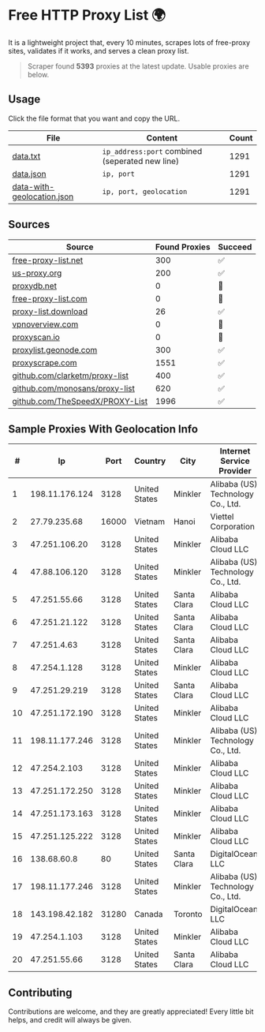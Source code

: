 
# Free HTTP Proxy List 🌍

It is a lightweight project that, every 10 minutes, scrapes lots of free-proxy sites, validates if it works, and serves a clean proxy list.


> Scraper found **5393** proxies at the latest update. Usable proxies are below.

## Usage

Click the file format that you want and copy the URL.


|File|Content|Count|
|----|-------|-----|
|[data.txt](https://raw.githubusercontent.com/themiralay/Proxy-List-World/master/data.txt)|`ip_address:port` combined (seperated new line)|1291|
|[data.json](https://raw.githubusercontent.com/themiralay/Proxy-List-World/master/data.json)|`ip, port`|1291|
|[data-with-geolocation.json](https://raw.githubusercontent.com/themiralay/Proxy-List-World/master/data-with-geolocation.json)|`ip, port, geolocation`|1291|

## Sources

|Source|Found Proxies|Succeed|
|------|-------------|-------|
|[free-proxy-list.net](https://free-proxy-list.net)|300|✅|
|[us-proxy.org](https://www.us-proxy.org)|200|✅|
|[proxydb.net](http://proxydb.net)|0|🚫|
|[free-proxy-list.com](https://free-proxy-list.com/?page=&port=&type%5B%5D=http&type%5B%5D=https&up_time=0&search=Search)|0|🚫|
|[proxy-list.download](https://www.proxy-list.download/HTTP)|26|✅|
|[vpnoverview.com](https://vpnoverview.com/privacy/anonymous-browsing/free-proxy-servers)|0|🚫|
|[proxyscan.io](https://www.proxyscan.io)|0|🚫|
|[proxylist.geonode.com](https://proxylist.geonode.com/api/proxy-list?limit=300&page=1&sort_by=lastChecked&sort_type=desc&protocols=http,https)|300|✅|
|[proxyscrape.com](https://api.proxyscrape.com/v2/?request=displayproxies&protocol=http&timeout=10000&country=all&ssl=all&anonymity=all)|1551|✅|
|[github.com/clarketm/proxy-list](https://raw.githubusercontent.com/clarketm/proxy-list/master/proxy-list-raw.txt)|400|✅|
|[github.com/monosans/proxy-list](https://raw.githubusercontent.com/monosans/proxy-list/main/proxies/http.txt)|620|✅|
|[github.com/TheSpeedX/PROXY-List](https://raw.githubusercontent.com/TheSpeedX/PROXY-List/master/http.txt)|1996|✅|


## Sample Proxies With Geolocation Info

|#|Ip|Port|Country|City|Internet Service Provider|
|-|--|----|-------|----|-------------------------|
|1|198.11.176.124|3128|United States|Minkler|Alibaba (US) Technology Co., Ltd.|
|2|27.79.235.68|16000|Vietnam|Hanoi|Viettel Corporation|
|3|47.251.106.20|3128|United States|Minkler|Alibaba Cloud LLC|
|4|47.88.106.120|3128|United States|Minkler|Alibaba (US) Technology Co., Ltd.|
|5|47.251.55.66|3128|United States|Santa Clara|Alibaba Cloud LLC|
|6|47.251.21.122|3128|United States|Santa Clara|Alibaba Cloud LLC|
|7|47.251.4.63|3128|United States|Santa Clara|Alibaba Cloud LLC|
|8|47.254.1.128|3128|United States|Minkler|Alibaba Cloud LLC|
|9|47.251.29.219|3128|United States|Santa Clara|Alibaba Cloud LLC|
|10|47.251.172.190|3128|United States|Minkler|Alibaba Cloud LLC|
|11|198.11.177.246|3128|United States|Minkler|Alibaba (US) Technology Co., Ltd.|
|12|47.254.2.103|3128|United States|Minkler|Alibaba Cloud LLC|
|13|47.251.172.250|3128|United States|Minkler|Alibaba Cloud LLC|
|14|47.251.173.163|3128|United States|Minkler|Alibaba Cloud LLC|
|15|47.251.125.222|3128|United States|Minkler|Alibaba Cloud LLC|
|16|138.68.60.8|80|United States|Santa Clara|DigitalOcean, LLC|
|17|198.11.177.246|3128|United States|Minkler|Alibaba (US) Technology Co., Ltd.|
|18|143.198.42.182|31280|Canada|Toronto|DigitalOcean, LLC|
|19|47.254.1.103|3128|United States|Minkler|Alibaba Cloud LLC|
|20|47.251.55.66|3128|United States|Santa Clara|Alibaba Cloud LLC|



## Contributing

Contributions are welcome, and they are greatly appreciated! Every
little bit helps, and credit will always be given.

